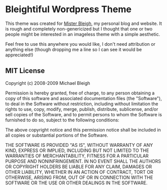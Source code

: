 Bleightiful Wordpress Theme
===========================

This theme was created for [Mister Bleigh](http://www.mbleigh.com/), my personal blog and website. It is rough and completely non-genericized but I thought that one or two people might be interested in an imageless theme with a simple aesthetic.

Feel free to use this anywhere you would like, I don't need attribution or anything else (though dropping me a line so I can see it would be appreciated!)

MIT License
-----------

Copyright (c) 2008-2009 Michael Bleigh

Permission is hereby granted, free of charge, to any person
obtaining a copy of this software and associated documentation
files (the "Software"), to deal in the Software without
restriction, including without limitation the rights to use,
copy, modify, merge, publish, distribute, sublicense, and/or sell
copies of the Software, and to permit persons to whom the
Software is furnished to do so, subject to the following
conditions:

The above copyright notice and this permission notice shall be
included in all copies or substantial portions of the Software.

THE SOFTWARE IS PROVIDED "AS IS", WITHOUT WARRANTY OF ANY KIND,
EXPRESS OR IMPLIED, INCLUDING BUT NOT LIMITED TO THE WARRANTIES
OF MERCHANTABILITY, FITNESS FOR A PARTICULAR PURPOSE AND
NONINFRINGEMENT. IN NO EVENT SHALL THE AUTHORS OR COPYRIGHT
HOLDERS BE LIABLE FOR ANY CLAIM, DAMAGES OR OTHER LIABILITY,
WHETHER IN AN ACTION OF CONTRACT, TORT OR OTHERWISE, ARISING
FROM, OUT OF OR IN CONNECTION WITH THE SOFTWARE OR THE USE OR
OTHER DEALINGS IN THE SOFTWARE.